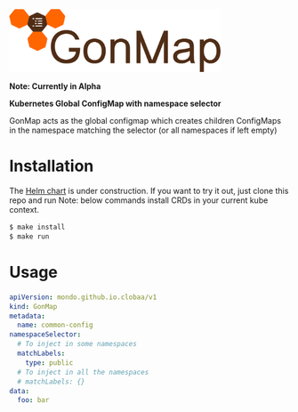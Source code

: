 <img src="./logo.svg" width="380">

**Note: Currently in Alpha**

**Kubernetes Global ConfigMap with namespace selector**

GonMap acts as the global configmap which creates children ConfigMaps
in the namespace matching the selector (or all namespaces if left empty)

# Installation
The [Helm chart](https://github.com/clobaa/gonmap-helm) is under construction. If you want to try it out,
just clone this repo and run
Note: below commands install CRDs in your current kube context. 
```sh
$ make install
$ make run
```

# Usage
```yaml
apiVersion: mondo.github.io.clobaa/v1
kind: GonMap
metadata:
  name: common-config
namespaceSelector:
  # To inject in some namespaces
  matchLabels:
    type: public
  # To inject in all the namespaces
  # matchLabels: {}
data:
  foo: bar
```